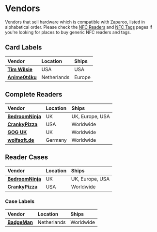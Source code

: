 # Vendors

Vendors that sell hardware which is compatible with Zaparoo, listed in alphabetical order. Please check the [NFC Readers](../readers/nfc/index.md) and [NFC Tags](../tokens/nfc/index.md) pages if you're looking for places to buy generic NFC readers and tags.

## Card Labels

| Vendor                                                             | Location    | Ships  |
| :----------------------------------------------------------------- | :---------- | :----- |
| **[Tim Wilsie](https://timwilsie.art/product-category/stickers/)** | USA         | USA    |
| **[Anime0t4ku](https://buymeacoffee.com/anime0t4ku)**              | Netherlands | Europe |

## Complete Readers

| Vendor                                                                                             | Location | Ships           |
| :------------------------------------------------------------------------------------------------- | :------- | :-------------- |
| **[BedroomNinja](https://ko-fi.com/ninja3dp)**                                                     | UK       | UK, Europe, USA |
| **[CrankyPizza](https://www.etsy.com/shop/CrankyPizza)**                                           | USA      | Worldwide       |
| **[GOG UK](https://ko-fi.com/goguk)**                                                              | UK       | Worldwide       |
| [**wolfsoft.de**](https://www.wolfsoft.de/shop/advanced_search_result.php?keywords=mister&x=0&y=0) | Germany  | Worldwide       |

## Reader Cases

| Vendor                                                   | Location | Ships           |
| :------------------------------------------------------- | :------- | :-------------- |
| **[BedroomNinja](https://ko-fi.com/ninja3dp)**           | UK       | UK, Europe, USA |
| **[CrankyPizza](https://www.etsy.com/shop/CrankyPizza)** | USA      | Worldwide       |

### Case Labels

| Vendor                                                                                                                                    | Location    | Ships     |
| :---------------------------------------------------------------------------------------------------------------------------------------- | :---------- | :-------- |
| [**BadgeMan**](https://retro8bitshop.com/retrostore/badgeman/?product_name=tapto&search_store_products=Search&product_orderby=popularity) | Netherlands | Worldwide |
